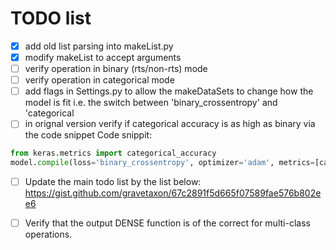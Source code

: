 # TODO list

- [x]   add old list parsing into makeList.py 
- [x] modify makeList to accept arguments
- [ ]   verify operation in binary (rts/non-rts) mode
- [ ]   verify operation in categorical mode
- [ ] add flags in Settings.py to allow the makeDataSets to change how the model is fit 
          i.e. the switch between 'binary_crossentropy' and 'categorical
- [ ] in orignal version verify if categorical accuracy is as high as binary via the code snippet 
Code snippit:
```python
from keras.metrics import categorical_accuracy
model.compile(loss='binary_crossentropy', optimizer='adam', metrics=[categorical_accuracy])
```
- [ ] Update the main todo list by the list below:
https://gist.github.com/gravetaxon/67c2891f5d665f07589fae576b802ee6

- [ ] Verify that the output DENSE function is of the correct for multi-class operations.

